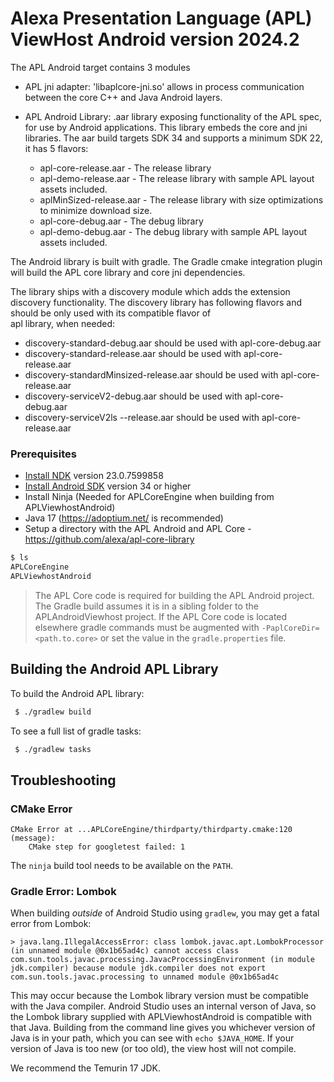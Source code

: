 # Alexa Presentation Language (APL) ViewHost Android version 2024.2

The APL Android target contains 3 modules

- APL jni adapter: 'libaplcore-jni.so' allows in process communication between the 
  core C++ and Java Android layers.

- APL Android Library: .aar library exposing functionality of the APL spec, for use by Android 
  applications. This library embeds the core and jni libraries.  The aar build targets SDK 34 and 
  supports a minimum SDK 22, it has 5 flavors:
    
    - apl-core-release.aar - The release  library
    - apl-demo-release.aar - The release library with sample APL layout assets included.
    - aplMinSized-release.aar - The release library with size optimizations to minimize download size.
    - apl-core-debug.aar - The debug library
    - apl-demo-debug.aar -  The debug library with sample APL layout assets included.

The Android library is built with gradle. The Gradle cmake integration plugin
will build the APL core library and core jni dependencies.

The library ships with a discovery module which adds the extension discovery functionality. The
discovery library has following flavors and should be only used with its compatible flavor of  
apl library, when needed:

   - discovery-standard-debug.aar should be used with apl-core-debug.aar
   - discovery-standard-release.aar should be used with apl-core-release.aar
   - discovery-standardMinsized-release.aar should be used with apl-core-release.aar
   - discovery-serviceV2-debug.aar should be used with apl-core-debug.aar
   - discovery-serviceV2ls --release.aar should be used with apl-core-release.aar

### Prerequisites

- [Install NDK](https://developer.android.com/ndk/guides/#download-ndk) version 23.0.7599858 
- [Install Android SDK](https://developer.android.com/studio/intro/update) version 34 or higher
- Install Ninja (Needed for APLCoreEngine when building from APLViewhostAndroid)
- Java 17 (https://adoptium.net/ is recommended)
- Setup a directory with the APL Android and APL Core - https://github.com/alexa/apl-core-library
```bash
$ ls
APLCoreEngine        
APLViewhostAndroid
```
> The APL Core code is required for building the APL Android project.  The Gradle build
> assumes it is in a sibling folder to the APLAndroidViewhost project.  If the APL Core
> code is located elsewhere gradle commands must be augmented with `-PaplCoreDir=<path.to.core>`
> or set the value in the `gradle.properties` file.

## Building the Android APL Library


To build the Android APL library:
```bash
 $ ./gradlew build
```
To see a full list of gradle tasks:
```bash
 $ ./gradlew tasks
```

## Troubleshooting

### CMake Error
```
CMake Error at ...APLCoreEngine/thirdparty/thirdparty.cmake:120 (message):
    CMake step for googletest failed: 1
```
The `ninja` build tool needs to be available on the `PATH`.

### Gradle Error: Lombok

When building _outside_ of Android Studio using `gradlew`, you may get a fatal error from Lombok:
```
> java.lang.IllegalAccessError: class lombok.javac.apt.LombokProcessor (in unnamed module @0x1b65ad4c) cannot access class com.sun.tools.javac.processing.JavacProcessingEnvironment (in module jdk.compiler) because module jdk.compiler does not export com.sun.tools.javac.processing to unnamed module @0x1b65ad4c
```

This may occur because the Lombok library version must be compatible with the
Java compiler.  Android Studio uses an internal verson of Java, so the Lombok
library supplied with APLViewhostAndroid is compatible with that Java.
Building from the command line gives you whichever version of Java is in your
path, which you can see with `echo $JAVA_HOME`.  If your version of Java is
too new (or too old), the view host will not compile.

We recommend the Temurin 17 JDK.
